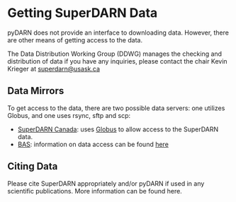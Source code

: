 # Getting SuperDARN Data 

pyDARN does not provide an interface to downloading data. However, there are other means of getting access to the data. 

The Data Distribution Working Group (DDWG) manages the checking and distribution of data if you have any inquiries, please contact the chair Kevin Krieger at superdarn@usask.ca

## Data Mirrors
To get access to the data, there are two possible data servers: one utilizes Globus, and one uses rsync, sftp and scp: 

  - [SuperDARN Canada](https://superdarn.ca/): uses [Globus](https://github.com/SuperDARNCanada/globus) to allow access to the SuperDARN data. 
  - [BAS](https://www.bas.ac.uk/project/superdarn/#about): information on data access can be found [here](https://www.bas.ac.uk/project/superdarn/#data)

## Citing Data

Please cite SuperDARN appropriately and/or pyDARN if used in any scientific publications. More information can be found here.
